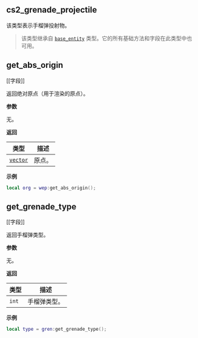 ## cs2_grenade_projectile

该类型表示手榴弹投射物。

> 该类型继承自 [`base_entity`](/api/entities/base-entity "该类型表示一个基础游戏实体。") 类型。它的所有基础方法和字段在此类型中也可用。

## get_abs_origin

[[字段]]

返回绝对原点（用于渲染的原点）。

**参数**

无。

**返回**

| 类型 | 描述 |
| ---- | ---- |
| [`vector`](/api/common-types/vector "该类型是一个常见的3D向量 (x, y, z)。") | 原点。 |

**示例**

```lua
local org = wep:get_abs_origin();
```

## get_grenade_type

[[字段]]

返回手榴弹类型。

**参数**

无。

**返回**

| 类型 | 描述 |
| ---- | ---- |
| `int` | 手榴弹类型。 |

**示例**

```lua
local type = gren:get_grenade_type();
```